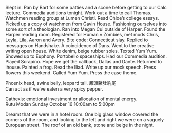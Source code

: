 Slept in. Ran by Bart for some patties and a scone before getting to our Calc lecture. Commedia auditions tonight. Work out a time to call Thomas. Watchmen reading group at Lumen Christi. Read Chloe’s college essays. Picked up a copy of watchmen from Gavin House. Fashioning ourselves into some sort of a theologian. Ran into Megan Cui outside of Harper. Found the Harper reading room. Registered for Human v Zombies, met mods Chris, Leyla, Lila, Aaron and Avery. Bite code: Connecticut slay. Replied to messages on Handshake. A coincidence of Dans. Went to the creative writing open house. White denim, beige rubber soles. Texted Yum Yum. Showed up to Euphony. Portobello spaceships. Had our Commedia audition. Played Scrapino. Hope we get the callback, Dallas and Dante. Returned to ihouse. Painted a frog. Read the Iliad. Write up our mock speech. Press flowers this weekend. Called Yum Yum. Press the case theme.

Phoenix head, swine belly, leopard tail. 鳳頭豬肚豹尾   
Can act as if we’ve eaten a very spicy pepper.

Cathexis: emotional investment or allocation of mental energy.   
Rutu Modan Sunday October 16 10:00am to 5:00pm

Dreamt that we were in a hotel room. One big glass window covered the corners of the room, and looking to the left and right we were on a vaguely European street. The roof of an old bank, stone and beige in the night.